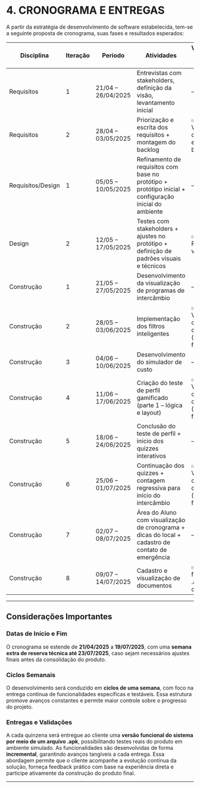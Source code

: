 # 4. CRONOGRAMA E ENTREGAS

A partir da estratégia de desenvolvimento de software estabelecida, tem-se a seguinte proposta de cronograma, suas fases e resultados esperados:


| Disciplina        | Iteração | Período            | Atividades                                                                                             | Validação com o Cliente                  |
| ----------------- | -------- | ------------------ | ------------------------------------------------------------------------------------------------------ | ---------------------------------------- |
| Requisitos        | 1        | 21/04 – 26/04/2025 | Entrevistas com stakeholders, definição da visão, levantamento inicial                                 | —                                        |
| Requisitos        | 2        | 28/04 – 03/05/2025 | Priorização e escrita dos requisitos + montagem do backlog                                             | ✅ Validação do escopo e backlog          |
| Requisitos/Design | 1        | 05/05 – 10/05/2025 | Refinamento de requisitos com base no protótipo + protótipo inicial + configuração inicial do ambiente | —                                        |
| Design            | 2        | 12/05 – 17/05/2025 | Testes com stakeholders + ajustes no protótipo + definição de padrões visuais e técnicos               | ✅ Protótipo validado                     |
| Construção        | 1        | 21/05 – 27/05/2025 | Desenvolvimento da visualização de programas de intercâmbio                                            | —                                        |
| Construção        | 2        | 28/05 – 03/06/2025 | Implementação dos filtros inteligentes                                                                 | ✅ Validação com cliente (.apk funcional) |
| Construção        | 3        | 04/06 – 10/06/2025 | Desenvolvimento do simulador de custo                                                                  | —                                        |
| Construção        | 4        | 11/06 – 17/06/2025 | Criação do teste de perfil gamificado (parte 1 – lógica e layout)                                      | ✅ Validação com cliente (.apk funcional) |
| Construção        | 5        | 18/06 – 24/06/2025 | Conclusão do teste de perfil + início dos quizzes interativos                                          | —                                        |
| Construção        | 6        | 25/06 – 01/07/2025 | Continuação dos quizzes + contagem regressiva para início do intercâmbio                               | ✅ Validação com cliente (.apk funcional) |
| Construção        | 7        | 02/07 – 08/07/2025 | Área do Aluno com visualização de cronograma + dicas do local + cadastro de contato de emergência      | —                                        |
| Construção        | 8        | 09/07 – 14/07/2025 | Cadastro e visualização de documentos                                                                  | ✅ Entrega final com .apk completo        |


---

## Considerações Importantes

### Datas de Início e Fim

O cronograma se estende de **21/04/2025** a **19/07/2025**, com uma **semana extra de reserva técnica até 23/07/2025**, caso sejam necessários ajustes finais antes da consolidação do produto.

### Ciclos Semanais

O desenvolvimento será conduzido em **ciclos de uma semana**, com foco na entrega contínua de funcionalidades específicas e testáveis. Essa estrutura promove avanços constantes e permite maior controle sobre o progresso do projeto.

### Entregas e Validações

A cada quinzena será entregue ao cliente uma **versão funcional do sistema por meio de um arquivo .apk**, possibilitando testes reais do produto em ambiente simulado. As funcionalidades são desenvolvidas de forma **incremental**, garantindo avanços tangíveis a cada entrega. Essa abordagem permite que o cliente acompanhe a evolução contínua da solução, forneça feedback prático com base na experiência direta e participe ativamente da construção do produto final.

---
